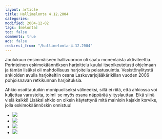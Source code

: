 ```yaml
--- 
layout: article 
title: Hallimelonta 4.12.2004 
categories: 
modified: 2004-12-02 
tags: [melonta]
toc: false 
comments: true 
ads: false 
redirect_from: "/hallimelonta-4.12.2004" 
--- 
```


Joulukuun ensimmäiseen hallivuoroon oli saatu monenlaista aktiviteettia.
Perinteinen eskimokäännöksen harjoittelu kuului itseoikeutetusti
ohjelmaan ja tämän lisäksi oli mahdollisuus harjoitella pelastusuintia.
Vesistönylitystä ahkioiden avulla harjoiteltiin osana
Laskuvarjojääkärikillan vuoden 2006 pohjoisnavan retkikunnan
harjoituksia.

Ahkio osoittautuikin monipuoliseksi välineeksi, sillä ei riitä, että
ahkiossa voi kuljettaa varusteita, toimii se myös osana näppärää
ylityslauttaa. Eikä siinä vielä kaikki! Lisäksi ahkio on oikein
käytettynä mitä mainioin kajakin korvike, jolla eskimokäännöskin
onnistuu!

<div class="image-gallery">

-   [![](/Media/Default/ImageGalleries/hallimelonta-4.12.2004/Thumbnails/melontahallimelonta_01b.jpg)](/Media/Default/ImageGalleries/hallimelonta-4.12.2004/melontahallimelonta_01b.jpg)
-   [![](/Media/Default/ImageGalleries/hallimelonta-4.12.2004/Thumbnails/melontahallimelonta_02b.jpg)](/Media/Default/ImageGalleries/hallimelonta-4.12.2004/melontahallimelonta_02b.jpg)
-   [![](/Media/Default/ImageGalleries/hallimelonta-4.12.2004/Thumbnails/melontahallimelonta_03b.jpg)](/Media/Default/ImageGalleries/hallimelonta-4.12.2004/melontahallimelonta_03b.jpg)
-   [![](/Media/Default/ImageGalleries/hallimelonta-4.12.2004/Thumbnails/melontahallimelonta_04b.jpg)](/Media/Default/ImageGalleries/hallimelonta-4.12.2004/melontahallimelonta_04b.jpg)

</div>
